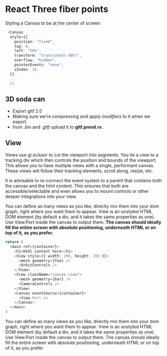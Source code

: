 # React Three fiber points

Styling a Canvas to be at the center of screen:

```typescript
 <Canvas
  style={{
    position: "fixed",
    top: 0,
    left: "50%",
    transform: "translateX(-50%)",
    overflow: "hidden",
    pointerEvents: "none",
    zIndex: 30,
  }}
  ....
  />
```

## 3D soda can

- Export gltf 2.0
- Making sure we're _compressing_ and _apply modifiers_ to it when we export.
- from _.bin_ and _.gltf_ upload it to __gltf.pmnd.rs__ .

## View

Views use gl.scissor to cut the viewport into segments. You tie a view to a tracking div which then controls the position and bounds of the viewport. This allows you to have multiple views with a single, performant canvas. These views will follow their tracking elements, scroll along, resize, etc.

It is advisable to re-connect the event system to a parent that contains both the canvas and the html content. This ensures that both are accessible/selectable and even allows you to mount controls or other deeper integrations into your view.

You can define as many views as you like, directly mix them into your dom graph, right where you want them to appear. View is an unstyled HTML DOM element (by default a div, and it takes the same properties as one). Use View.Port inside the canvas to output them. __The canvas should ideally fill the entire screen with absolute positioning, underneath HTML or on top of it, as you prefer.__

```typescript
return (
  <main ref={container}>
    <h1>Html content here</h1>
    <View style={{ width: 200, height: 200 }}>
      <mesh geometry={foo} />
      <OrbitControls />
    </View>
    <View className="canvas-view">
      <mesh geometry={bar} />
      <CameraControls />
    </View>
    <Canvas eventSource={container}>
      <View.Port />
    </Canvas>
  </main>
)
```

You can define as many views as you like, directly mix them into your dom graph, right where you want them to appear. View is an unstyled HTML DOM element (by default a div, and it takes the same properties as one). Use View.Port inside the canvas to output them. The canvas should ideally fill the entire screen with absolute positioning, underneath HTML or on top of it, as you prefer